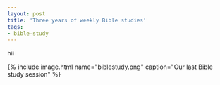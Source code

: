 ```yaml
---
layout: post
title: 'Three years of weekly Bible studies'
tags:
- bible-study
---
```


hii

{% include image.html name="biblestudy.png" caption="Our last Bible study session" %}
